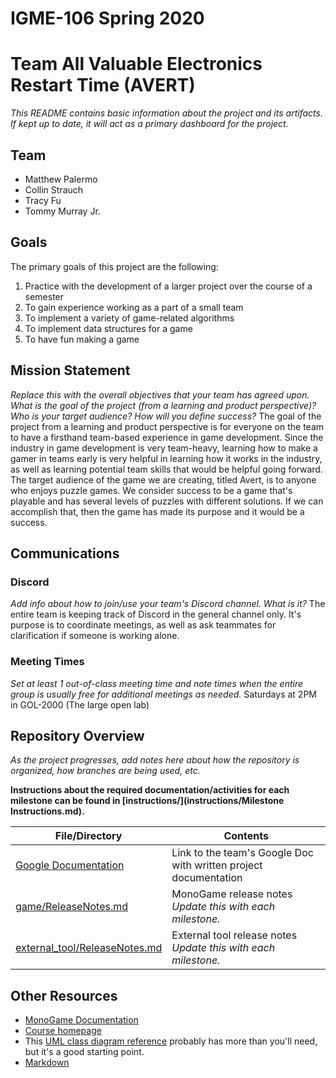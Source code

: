 # IGME-106 Spring 2020 
# Team All Valuable Electronics Restart Time (AVERT)

_This README contains basic information about the project and its artifacts. If kept up to date, it will act as a primary dashboard for the project._

## Team

- Matthew Palermo
- Collin Strauch
- Tracy Fu
- Tommy Murray Jr.

## Goals
The primary goals of this project are the following:
1. Practice with the development of a larger project over the course of a semester
2. To gain experience working as a part of a small team
3. To implement a variety of game-related algorithms 
4. To implement data structures for a game 
5. To have fun making a game

## Mission Statement
_Replace this with the overall objectives that your team has agreed upon._
_What is the goal of the project (from a learning and product perspective)? Who is your target audience? How will you define success?_
The goal of the project from a learning and product perspective is for everyone on the team to have a firsthand team-based experience in game development. Since the industry in game development is very team-heavy, learning how to make a gamer in teams early is very helpful in learning how it works in the industry, as well as learning potential team skills that would be helpful going forward. The target audience of the game we are creating, titled Avert, is to anyone who enjoys puzzle games. We consider success to be a game that's playable and has several levels of puzzles with different solutions. If we can accomplish that, then the game has made its purpose and it would be a success.

## Communications

### Discord
_Add info about how to join/use your team's Discord channel. What is it?_
The entire team is keeping track of Discord in the general channel only. It's purpose is to coordinate meetings, as well as ask teammates for clarification if someone is working alone.

### Meeting Times
_Set at least 1 out-of-class meeting time and note times when the entire group is usually free for additional meetings as needed._
Saturdays at 2PM in GOL-2000 (The large open lab)

## Repository Overview
_As the project progresses, add notes here about how the repository is organized, how branches are being used, etc._

**Instructions about the required documentation/activities for each milestone can be found in [instructions/](instructions/Milestone Instructions.md).**

| File/Directory | Contents |
| -------------- | ----------- |
| [Google Documentation](TBD) | Link to the team's Google Doc with written project documentation | https://docs.google.com/document/d/1nSW5v7hB6X4PuBVPtCtv6lNH2kY1LTXddgQnLUTfOec/edit?ts=5e3848da#heading=h.t0sfhbwed8te
| [game/ReleaseNotes.md](src/ReleaseNotes.md) | MonoGame release notes _Update this with each milestone._| 
| [external_tool/ReleaseNotes.md](src/ReleaseNotes.md) | External tool release notes _Update this with each milestone._| 

## Other Resources
- [MonoGame Documentation](http://www.monogame.net/documentation/?page=main)
- [Course homepage](https://esmesh.github.io/RIT-IGME-106/)
- This [UML class diagram reference](https://www.uml-diagrams.org/class-reference.html) probably has more than you'll need, but it's a good starting point.
- [Markdown](https://docs.gitlab.com/ee/user/markdown.html)
